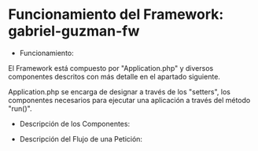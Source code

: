 # Funcionamiento del Framework: gabriel-guzman-fw


- Funcionamiento:

El Framework está compuesto por "Application.php" y diversos componentes descritos con más detalle en el apartado siguiente.

Application.php se encarga de designar a través de los "setters", los componentes necesarios para ejecutar una aplicación a través del método "run()". 


- Descripción de los Componentes:

- Descripción del Flujo de una Petición:
